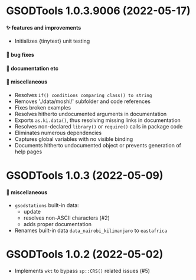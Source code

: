 # GSODTools 1.0.3.9006 (2022-05-17)

#### ✨ features and improvements

  * Initializes {tinytest} unit testing

#### 🐛 bug fixes

#### 💬 documentation etc

#### 🍬 miscellaneous

  * Resolves `if() conditions comparing class() to string`
  * Removes './data/moshi/' subfolder and code references
  * Fixes broken examples
  * Resolves hitherto undocumented arguments in documentation
  * Exports `as.ki.data()`, thus resolving missing links in documentation
  * Resolves non-declared `library()` or `require()` calls in package code
  * Eliminates numerous dependencies
  * Captures global variables with no visible binding
  * Documents hitherto undocumented object or prevents generation of help pages


# GSODTools 1.0.3 (2022-05-09)

#### 🍬 miscellaneous

  * `gsodstations` built-in data:
    - update
    - resolves non-ASCII characters (#2)
    - adds proper documentation
  * Renames built-in data `data_nairobi_kilimanjaro` to `eastafrica`


# GSODTools 1.0.2 (2022-05-02)

  * Implements `wkt` to bypass `sp::CRS()` related issues (#5)
